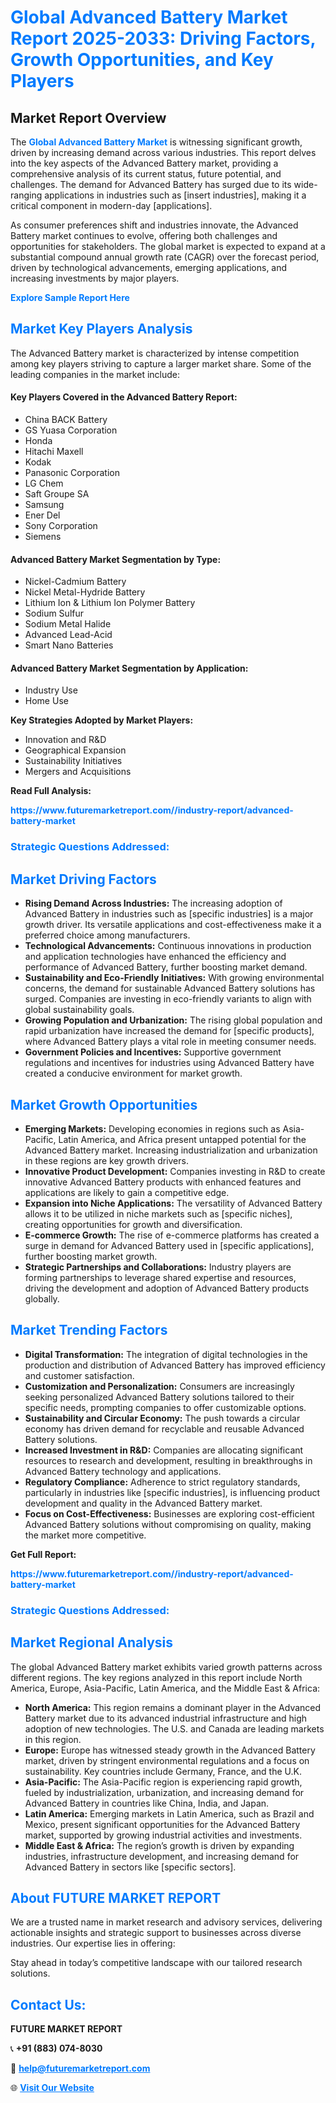 <h1 style="color: #007BFF;">Global Advanced Battery Market Report 2025-2033: Driving Factors, Growth Opportunities, and Key Players</h1>

<section id="overview">
<h2>Market Report Overview</h2>
<p>The <a href="https://www.futuremarketreport.com//industry-report/advanced-battery-market" style="color: #007BFF; text-decoration: none;"><strong>Global Advanced Battery Market</strong></a> is witnessing significant growth, driven by increasing demand across various industries. This report delves into the key aspects of the Advanced Battery market, providing a comprehensive analysis of its current status, future potential, and challenges. The demand for Advanced Battery has surged due to its wide-ranging applications in industries such as [insert industries], making it a critical component in modern-day [applications].</p>
<p>As consumer preferences shift and industries innovate, the Advanced Battery market continues to evolve, offering both challenges and opportunities for stakeholders. The global market is expected to expand at a substantial compound annual growth rate (CAGR) over the forecast period, driven by technological advancements, emerging applications, and increasing investments by major players.</p>
</section>

<section id="overview">
<p><a href="https://www.futuremarketreport.com//request-sample/reportId=63092" style="color: #007BFF; text-decoration: none;"><strong>Explore Sample Report Here</strong></a></p>
</section>

<section id="key-players">
<h2 style="color: #007BFF;">Market Key Players Analysis</h2>
<p>The Advanced Battery market is characterized by intense competition among key players striving to capture a larger market share. Some of the leading companies in the market include:</p>
<h4>Key Players Covered in the Advanced Battery Report:</h4>
<ul><li>China BACK Battery</li><li>GS Yuasa Corporation</li><li>Honda</li><li>Hitachi Maxell</li><li>Kodak</li><li>Panasonic Corporation</li><li>LG Chem</li><li>Saft Groupe SA</li><li>Samsung</li><li>Ener Del</li><li>Sony Corporation</li><li>Siemens</li></ul>
<h4>Advanced Battery Market Segmentation by Type:</h4>
<ul><li>Nickel-Cadmium Battery</li><li>Nickel Metal-Hydride Battery</li><li>Lithium Ion &amp; Lithium Ion Polymer Battery</li><li>Sodium Sulfur</li><li>Sodium Metal Halide</li><li>Advanced Lead-Acid</li><li>Smart Nano Batteries</li></ul>

<h4>Advanced Battery Market Segmentation by Application:</h4>
<ul><li>Industry Use</li><li>Home Use</li></ul>
<p><strong>Key Strategies Adopted by Market Players:</strong></p>
<ul>
<li>Innovation and R&D</li>
<li>Geographical Expansion</li>
<li>Sustainability Initiatives</li>
<li>Mergers and Acquisitions</li>
</ul>
</section>

<section>
<p><strong>Read Full Analysis: </strong></p><a href="https://www.futuremarketreport.com//industry-report/advanced-battery-market" style="color: #007BFF; text-decoration: none;"><strong>https://www.futuremarketreport.com//industry-report/advanced-battery-market</strong></a>
<h3 style="color: #007BFF;">Strategic Questions Addressed:</h3>
</section>

<section id="driving-factors">
<h2 style="color: #007BFF;">Market Driving Factors</h2>
<ul>
<li><strong>Rising Demand Across Industries:</strong> The increasing adoption of Advanced Battery in industries such as [specific industries] is a major growth driver. Its versatile applications and cost-effectiveness make it a preferred choice among manufacturers.</li>
<li><strong>Technological Advancements:</strong> Continuous innovations in production and application technologies have enhanced the efficiency and performance of Advanced Battery, further boosting market demand.</li>
<li><strong>Sustainability and Eco-Friendly Initiatives:</strong> With growing environmental concerns, the demand for sustainable Advanced Battery solutions has surged. Companies are investing in eco-friendly variants to align with global sustainability goals.</li>
<li><strong>Growing Population and Urbanization:</strong> The rising global population and rapid urbanization have increased the demand for [specific products], where Advanced Battery plays a vital role in meeting consumer needs.</li>
<li><strong>Government Policies and Incentives:</strong> Supportive government regulations and incentives for industries using Advanced Battery have created a conducive environment for market growth.</li>
</ul>
</section>

<section id="growth-opportunities">
<h2 style="color: #007BFF;">Market Growth Opportunities</h2>
<ul>
<li><strong>Emerging Markets:</strong> Developing economies in regions such as Asia-Pacific, Latin America, and Africa present untapped potential for the Advanced Battery market. Increasing industrialization and urbanization in these regions are key growth drivers.</li>
<li><strong>Innovative Product Development:</strong> Companies investing in R&D to create innovative Advanced Battery products with enhanced features and applications are likely to gain a competitive edge.</li>
<li><strong>Expansion into Niche Applications:</strong> The versatility of Advanced Battery allows it to be utilized in niche markets such as [specific niches], creating opportunities for growth and diversification.</li>
<li><strong>E-commerce Growth:</strong> The rise of e-commerce platforms has created a surge in demand for Advanced Battery used in [specific applications], further boosting market growth.</li>
<li><strong>Strategic Partnerships and Collaborations:</strong> Industry players are forming partnerships to leverage shared expertise and resources, driving the development and adoption of Advanced Battery products globally.</li>
</ul>
</section>

<section id="trending-factors">
<h2 style="color: #007BFF;">Market Trending Factors</h2>
<ul>
<li><strong>Digital Transformation:</strong> The integration of digital technologies in the production and distribution of Advanced Battery has improved efficiency and customer satisfaction.</li>
<li><strong>Customization and Personalization:</strong> Consumers are increasingly seeking personalized Advanced Battery solutions tailored to their specific needs, prompting companies to offer customizable options.</li>
<li><strong>Sustainability and Circular Economy:</strong> The push towards a circular economy has driven demand for recyclable and reusable Advanced Battery solutions.</li>
<li><strong>Increased Investment in R&D:</strong> Companies are allocating significant resources to research and development, resulting in breakthroughs in Advanced Battery technology and applications.</li>
<li><strong>Regulatory Compliance:</strong> Adherence to strict regulatory standards, particularly in industries like [specific industries], is influencing product development and quality in the Advanced Battery market.</li>
<li><strong>Focus on Cost-Effectiveness:</strong> Businesses are exploring cost-efficient Advanced Battery solutions without compromising on quality, making the market more competitive.</li>
</ul>
</section>

<section>
<p><strong>Get Full Report: </strong></p><a href="https://www.futuremarketreport.com//industry-report/advanced-battery-market" style="color: #007BFF; text-decoration: none;"><strong>https://www.futuremarketreport.com//industry-report/advanced-battery-market</strong></a>
<h3 style="color: #007BFF;">Strategic Questions Addressed:</h3>
</section>


<section id="regional-analysis">
<h2 style="color: #007BFF;">Market Regional Analysis</h2>
<p>The global Advanced Battery market exhibits varied growth patterns across different regions. The key regions analyzed in this report include North America, Europe, Asia-Pacific, Latin America, and the Middle East & Africa:</p>
<ul>
<li><strong>North America:</strong> This region remains a dominant player in the Advanced Battery market due to its advanced industrial infrastructure and high adoption of new technologies. The U.S. and Canada are leading markets in this region.</li>
<li><strong>Europe:</strong> Europe has witnessed steady growth in the Advanced Battery market, driven by stringent environmental regulations and a focus on sustainability. Key countries include Germany, France, and the U.K.</li>
<li><strong>Asia-Pacific:</strong> The Asia-Pacific region is experiencing rapid growth, fueled by industrialization, urbanization, and increasing demand for Advanced Battery in countries like China, India, and Japan.</li>
<li><strong>Latin America:</strong> Emerging markets in Latin America, such as Brazil and Mexico, present significant opportunities for the Advanced Battery market, supported by growing industrial activities and investments.</li>
<li><strong>Middle East & Africa:</strong> The region’s growth is driven by expanding industries, infrastructure development, and increasing demand for Advanced Battery in sectors like [specific sectors].</li>
</ul>
</section>

<footer>
<h2 style="color: #007BFF;">About FUTURE MARKET REPORT</h2>
<p>We are a trusted name in market research and advisory services, delivering actionable insights and strategic support to businesses across diverse industries. Our expertise lies in offering:</p>

<p>Stay ahead in today’s competitive landscape with our tailored research solutions.</p>

<h2 style="color: #007BFF;">Contact Us:</h2>
<p><strong>FUTURE MARKET REPORT</strong></p>
<p>📞 <strong>+91 (883) 074-8030</strong></p>
<p>📧 <strong><a href="mailto:help@futuremarketreport.com" style="color: #007BFF;">help@futuremarketreport.com</a></strong></p>
<p>🌐 <strong><a href="https://www.futuremarketreport.com/" style="color: #007BFF;">Visit Our Website</a></strong></p>
</footer>